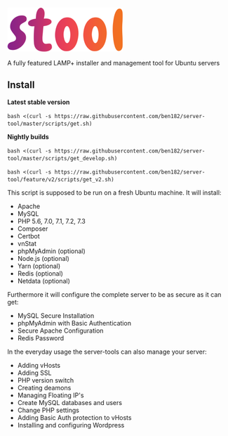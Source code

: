 ![alt text](stool_v2_min.png "Logo")

A fully featured LAMP+ installer and management tool for Ubuntu servers

## Install

**Latest stable version**

`bash <(curl -s https://raw.githubusercontent.com/ben182/server-tool/master/scripts/get.sh)`

**Nightly builds**

`bash <(curl -s https://raw.githubusercontent.com/ben182/server-tool/master/scripts/get_develop.sh)`

`bash <(curl -s https://raw.githubusercontent.com/ben182/server-tool/feature/v2/scripts/get_v2.sh)`

This script is supposed to be run on a fresh Ubuntu machine. It will install:

* Apache
* MySQL
* PHP 5.6, 7.0, 7.1, 7.2, 7.3
* Composer
* Certbot
* vnStat
* phpMyAdmin (optional)
* Node.js (optional)
* Yarn (optional)
* Redis (optional)
* Netdata (optional)

Furthermore it will configure the complete server to be as secure as it can get:
* MySQL Secure Installation
* phpMyAdmin with Basic Authentication
* Secure Apache Configuration
* Redis Password

In the everyday usage the server-tools can also manage your server:
* Adding vHosts
* Adding SSL
* PHP version switch
* Creating deamons
* Managing Floating IP's
* Create MySQL databases and users
* Change PHP settings
* Adding Basic Auth protection to vHosts
* Installing and configuring Wordpress

